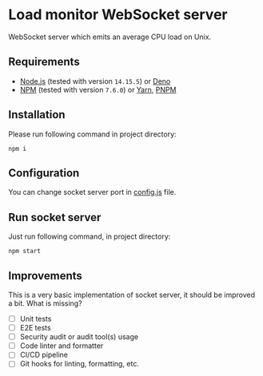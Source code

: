 # Load monitor WebSocket server

WebSocket server which emits an average CPU load on Unix.

## Requirements

- [Node.js](https://nodejs.org) (tested with version `14.15.5`) or [Deno](https://deno.land/)
- [NPM](https://www.npmjs.com/) (tested with version `7.6.0`) or [Yarn](https://yarnpkg.com/), [PNPM](https://pnpm.js.org/)

## Installation

Please run following command in project directory:

```commandline
npm i
```

## Configuration

You can change socket server port in [config.js](config.js) file.

## Run socket server

Just run following command, in project directory:

```commandline
npm start
```
## Improvements

This is a very basic implementation of socket server, it should be improved a bit.
What is missing?

- [ ] Unit tests
- [ ] E2E tests
- [ ] Security audit or audit tool(s) usage
- [ ] Code linter and formatter
- [ ] CI/CD pipeline
- [ ] Git hooks for linting, formatting, etc.
